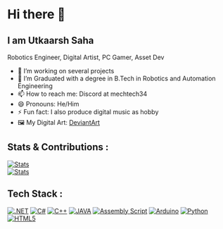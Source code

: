 # Hi there 👋
## I am Utkaarsh Saha
Robotics Engineer, Digital Artist, PC Gamer, Asset Dev

- 🔭 I’m working on several projects
- 🌱 I’m Graduated with a degree in B.Tech in Robotics and Automation Engineering
- 📫 How to reach me: Discord at mechtech34 
- 😄 Pronouns: He/Him
- ⚡ Fun fact: I also produce digital music as hobby
- 🖼️ My Digital Art: [DeviantArt](https://deviantart.com/augustusdruzod)


## Stats & Contributions :
<a href="#"><img src="https://github-readme-stats.vercel.app/api?username=Kishou-Arima&theme=synthwave&show_icons=true&hide_border=true&count_private=true" alt="Stats"></a>
</br>
<a href="#"><img src="https://github-readme-streak-stats.herokuapp.com/?user=Kishou-Arima&theme=synthwave&hide_border=true" alt="Stats"></a>


## Tech Stack :
<a href="#"><img src="https://img.shields.io/badge/dotnet-grey?style=for-the-badge&logo=dotnet" alt=".NET"></a>
<a href="#"><img src="https://img.shields.io/badge/c%20sharp-grey?style=for-the-badge&logo=csharp" alt="C#"></a>
<a href="#"><img src="https://img.shields.io/badge/c%20plus%20plus-grey?style=for-the-badge&logo=cplusplus" alt="C++"></a>
<a href="#"><img src="https://img.shields.io/badge/java-grey?style=for-the-badge&logo=java" alt="JAVA"></a>
<a href="#"><img src="https://img.shields.io/badge/assembly%20script-grey?style=for-the-badge&logo=assemblyscript" alt="Assembly Script"></a>
<a href="#"><img src="https://img.shields.io/badge/arduino-grey?style=for-the-badge&logo=arduino" alt="Arduino"></a>
<a href="#"><img src="https://img.shields.io/badge/python-grey?style=for-the-badge&logo=python" alt="Python"></a>
<a href="#"><img src="https://img.shields.io/badge/html%205-grey?style=for-the-badge&logo=html5" alt="HTML5"></a>

